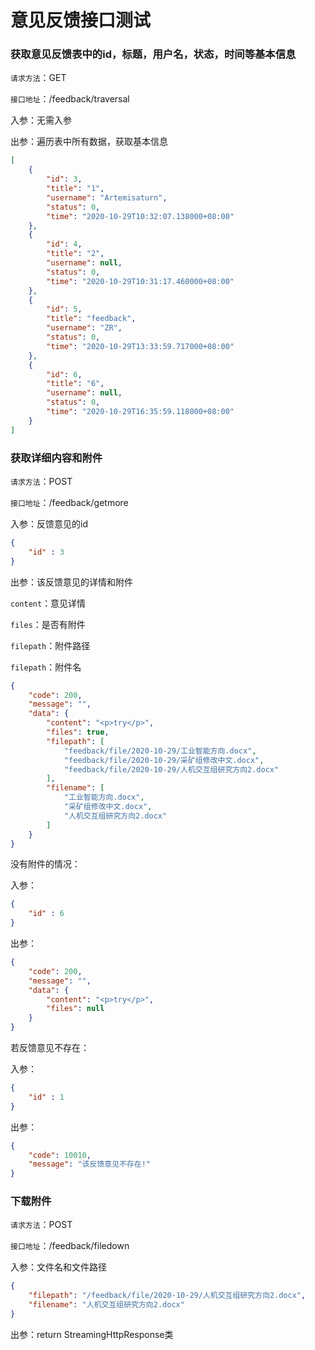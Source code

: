 # 意见反馈接口测试

### 获取意见反馈表中的id，标题，用户名，状态，时间等基本信息

```请求方法```：GET

```接口地址```：/feedback/traversal

入参：无需入参

出参：遍历表中所有数据，获取基本信息

```json
[
    {
        "id": 3,
        "title": "1",
        "username": "Artemisaturn",
        "status": 0,
        "time": "2020-10-29T10:32:07.138000+08:00"
    },
    {
        "id": 4,
        "title": "2",
        "username": null,
        "status": 0,
        "time": "2020-10-29T10:31:17.460000+08:00"
    },
    {
        "id": 5,
        "title": "feedback",
        "username": "ZR",
        "status": 0,
        "time": "2020-10-29T13:33:59.717000+08:00"
    },
    {
        "id": 6,
        "title": "6",
        "username": null,
        "status": 0,
        "time": "2020-10-29T16:35:59.118000+08:00"
    }
]
```

### 获取详细内容和附件

```请求方法```：POST

```接口地址```：/feedback/getmore

入参：反馈意见的id

```json
{
    "id" : 3
}
```

出参：该反馈意见的详情和附件

```content```：意见详情

```files```：是否有附件

```filepath```：附件路径

```filepath```：附件名

```json
{
    "code": 200,
    "message": "",
    "data": {
        "content": "<p>try</p>",
        "files": true,
        "filepath": [
            "feedback/file/2020-10-29/工业智能方向.docx",
            "feedback/file/2020-10-29/采矿组修改中文.docx",
            "feedback/file/2020-10-29/人机交互组研究方向2.docx"
        ],
        "filename": [
            "工业智能方向.docx",
            "采矿组修改中文.docx",
            "人机交互组研究方向2.docx"
        ]
    }
}
```

没有附件的情况：

入参：

```json
{
    "id" : 6
}
```

出参：

```json
{
    "code": 200,
    "message": "",
    "data": {
        "content": "<p>try</p>",
        "files": null
    }
}
```

若反馈意见不存在：

入参：

```json
{
    "id" : 1
}
```

出参：

```json
{
    "code": 10010,
    "message": "该反馈意见不存在!"
}
```

### 下载附件

```请求方法```：POST

```接口地址```：/feedback/filedown

入参：文件名和文件路径

```json
{
    "filepath": "/feedback/file/2020-10-29/人机交互组研究方向2.docx",
    "filename": "人机交互组研究方向2.docx"
}
```

出参：return  StreamingHttpResponse类

